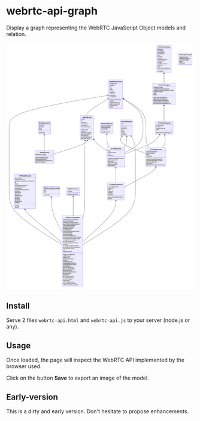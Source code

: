 # webrtc-api-graph
Display a graph representing the WebRTC JavaScript Object models and relation.

![Model](./webrtc_chrome.svg "logo")

## Install

Serve 2 files `webrtc-api.html` and `webrtc-api.js` to your server (node.js or any).

## Usage

Once loaded, the page will inspect the WebRTC API implemented by the browser used.

Click on the button **Save** to export an image of the model.

## Early-version

This is a dirty and early version. Don't hesitate to propose enhancements.
